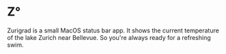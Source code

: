 # Z°

Zurigrad is a small MacOS status bar app. It shows the current temperature of the lake Zurich near Bellevue. So you're always ready for a refreshing swim. 
